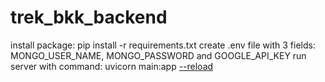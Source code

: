 # trek_bkk_backend
install package: pip install -r requirements.txt
create .env file with 3 fields: MONGO_USER_NAME, MONGO_PASSWORD and GOOGLE_API_KEY
run server with command: uvicorn main:app [--reload](optional)